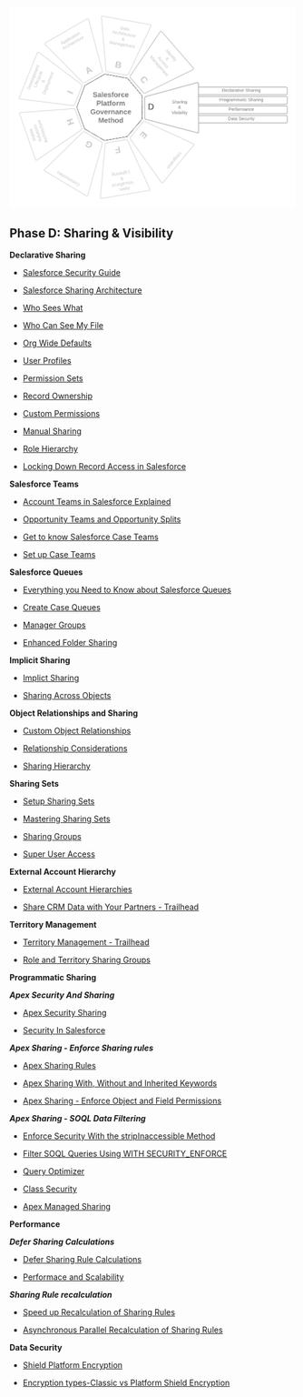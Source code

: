 <p align="center">
  <img src="https://github.com/SalesforcePlatformGovernanceMethod/phase-d/blob/7016a1d0ce787edfef401872d72acaa5bfa76dd1/images/phase-d.png" title="Phase C">
</p>

## Phase D: Sharing &amp; Visibility

**Declarative Sharing**

- [Salesforce Security Guide](https://developer.salesforce.com/docs/atlas.en-us.securityImplGuide.meta/securityImplGuide/salesforce_security_guide.htm)

- [Salesforce Sharing Architecture](https://developer.salesforce.com/docs/atlas.en-us.dat.meta/dat/dat_intro.htm)

- [Who Sees What](https://developer.salesforce.com/docs/atlas.en-us.securityImplGuide.meta/securityImplGuide/security_data_access.htm)

- [Who Can See My File](https://help.salesforce.com/s/articleView?id=sf.collab_files_settings_perms.htm&type=5)

- [Org Wide Defaults](https://developer.salesforce.com/docs/atlas.en-us.securityImplGuide.meta/securityImplGuide/security_sharing_owd_about.htm)

- [User Profiles](https://help.salesforce.com/s/articleView?id=sf.admin_userprofiles.htm&type=5)

- [Permission Sets](https://help.salesforce.com/s/articleView?id=sf.perm_sets_overview.htm&type=5)

- [Record Ownership](https://developer.salesforce.com/blogs/engineering/2013/10/behind-the-scenes-of-record-ownership-in-salesforce#:~:text=Record%20ownership%20is%20at%20the,records%20or%20types%20of%20records.&text=When%20you%20first%20learned%20that,have%20been%20a%20little%20surprised)

- [Custom Permissions](https://help.salesforce.com/s/articleView?id=sf.custom_perms_overview.htm&type=5)

- [Manual Sharing](https://help.salesforce.com/s/articleView?id=sf.granting_access_to_records.htm&type=5)

- [Role Hierarchy](https://help.salesforce.com/s/articleView?id=sf.security_controlling_access_using_hierarchies.htm&type=5)

- [Locking Down Record Access in Salesforce](https://developer.salesforce.com/blogs/engineering/2013/12/locking-down-record-access-in-salesforce)

**Salesforce Teams**

- [Account Teams in Salesforce Explained](https://www.sfdcpanther.com/account-team-in-salesforce/)

- [Opportunity Teams and Opportunity Splits](https://help.salesforce.com/s/articleView?id=sf.teamselling.htm&type=5)

- [Get to know Salesforce Case Teams](https://sfdcdlh.com/sfdc-news/get-to-know-salesforce-case-teams)

- [Set up Case Teams](https://help.salesforce.com/s/articleView?id=sf.caseteam_setup.htm&type=5)

**Salesforce Queues**

- [Everything you Need to Know about Salesforce Queues](https://www.salesforceben.com/everything-you-need-to-know-about-salesforce-queues/)

- [Create Case Queues](https://trailhead.salesforce.com/content/learn/projects/set-up-case-escalation-entitlements/create-case-queues-assignment-rule)

- [Manager Groups](https://help.salesforce.com/s/articleView?id=sf.users_managers_only.htm&type=5)

- [Enhanced Folder Sharing](https://help.salesforce.com/s/articleView?id=sf.analytics_sharing_enable.htm&type=5)

**Implicit Sharing**

- [Implict Sharing](https://developer.salesforce.com/docs/atlas.en-us.draes.meta/draes/draes_object_relationships_implicit_sharing.htm)

- [Sharing Across Objects](https://help.salesforce.com/s/articleView?id=sf.sharing_across_objects.htm&type=5)

**Object Relationships and Sharing**

- [Custom Object Relationships](https://help.salesforce.com/s/articleView?id=sf.overview_of_custom_object_relationships.htm&type=5)

- [Relationship Considerations](https://help.salesforce.com/s/articleView?id=sf.relationships_considerations.htm&type=5)

- [Sharing Hierarchy](https://help.salesforce.com/s/articleView?id=sf.viewing_which_users_have_access_lex.htm&type=5)

**Sharing Sets**

- [Setup Sharing Sets](https://help.salesforce.com/s/articleView?id=sf.networks_setting_light_users.htm&type=5)

- [Mastering Sharing Sets](https://salesforcesidekick.com/2019/09/04/mastering-sharing-sets-in-communities/#:~:text=To%20access%20your%20Sharing%20Sets,want%20to%20grant%20sharing%20on)

- [Sharing Groups](https://help.salesforce.com/s/articleView?id=sf.networks_sharing_light_users.htm&type=5)

- [Super User Access](https://help.salesforce.com/s/articleView?id=sf.networks_super_user_access.htm&type=5)

**External Account Hierarchy**

- [External Account Hierarchies](https://help.salesforce.com/s/articleView?id=sf.networks_external_account_hierarchies.htm&type=5)

- [Share CRM Data with Your Partners - Trailhead](https://trailhead.salesforce.com/content/learn/projects/communities_share_crm_data)

**Territory Management**

- [Territory Management - Trailhead](https://trailhead.salesforce.com/content/learn/modules/territory-management-basics/get-started-with-enterprise-territory-management)

- [Role and Territory Sharing Groups](https://help.salesforce.com/s/articleView?id=sf.users_role_terr_sharing_groups.htm&type=5)

**Programmatic Sharing**

**_Apex Security And Sharing_**

- [Apex Security Sharing](https://developer.salesforce.com/docs/atlas.en-us.apexcode.meta/apexcode/apex_security_sharing_chapter.htm)

- [Security In Salesforce](https://www.apexhours.com/security-in-salesforce/)

**_Apex Sharing - Enforce Sharing rules_**

- [Apex Sharing Rules](https://developer.salesforce.com/docs/atlas.en-us.apexcode.meta/apexcode/apex_security_sharing_rules.htm)

- [Apex Sharing With, Without and Inherited Keywords](https://developer.salesforce.com/docs/atlas.en-us.apexcode.meta/apexcode/apex_classes_keywords_sharing.htm)

- [Apex Sharing - Enforce Object and Field Permissions](https://developer.salesforce.com/docs/atlas.en-us.apexcode.meta/apexcode/apex_classes_perms_enforcing.htm)

**_Apex Sharing - SOQL Data Filtering_**

- [Enforce Security With the stripInaccessible Method](https://developer.salesforce.com/docs/atlas.en-us.apexcode.meta/apexcode/apex_classes_with_security_stripInaccessible.htm)

- [Filter SOQL Queries Using WITH SECURITY_ENFORCE](https://developer.salesforce.com/docs/atlas.en-us.apexcode.meta/apexcode/apex_classes_with_security_enforced.htm)

- [Query Optimizer](https://www.mstsolutions.com/technical/inside-the-force-com-query-optimizer/)

- [Class Security](https://developer.salesforce.com/docs/atlas.en-us.apexcode.meta/apexcode/apex_classes_security.htm)

- [Apex Managed Sharing](https://developer.salesforce.com/docs/atlas.en-us.apexcode.meta/apexcode/apex_bulk_sharing.htm)

**Performance**

**_Defer Sharing Calculations_**

- [Defer Sharing Rule Calculations](https://help.salesforce.com/s/articleView?id=sf.security_sharing_rule_recalculation.htm&type=5)

- [Performace and Scalability](https://www.issacc.com/salesforce-sharing-and-visibility-designer-exam-preparation-performance-and-scalability/)

**_Sharing Rule recalculation_**

- [Speed up Recalculation of Sharing Rules](https://help.salesforce.com/s/articleView?id=000325943&type=1)

- [Asynchronous Parallel Recalculation of Sharing Rules](https://developer.salesforce.com/docs/atlas.en-us.securityImplGuide.meta/securityImplGuide/security_sharing_recalculating_parallel.htm)

**Data Security**

- [Shield Platform Encryption](https://developer.salesforce.com/docs/atlas.en-us.securityImplGuide.meta/securityImplGuide/security_pe_overview.htm)

- [Encryption types-Classic vs Platform Shield Encryption](https://developer.salesforce.com/docs/atlas.en-us.securityImplGuide.meta/securityImplGuide/security_pe_vs_classic_encryption.htm)
